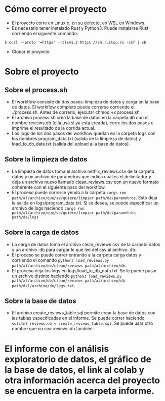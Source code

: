 # Cómo correr el proyecto
* El proyecto corre en Linux o, en su defecto, en WSL en Windows.
* Es necesario tener instalado Rust y Python3. Puede instalarse Rust corriendo el siguiente comando:

`$ curl --proto '=https' --tlsv1.2 https://sh.rustup.rs -sSf | sh`
* Clonar el proyecto

# Sobre el proyecto
## Sobre el process.sh
* El workflow consiste de dos pasos: limpieza de datos y carga en la base de datos. El workflow completo puede correrse corriendo el ./process.sh. Antes de correrlo, ejecutar chmod +x process.sh
* El archivo process.sh crea la base de datos en la carpeta db con el nombre reviews.db (o la usa si ya está creada), corre los dos pasos e imprime el resultado de la corrida actual.
* Los logs de los dos pasos del workflow quedan en la carpeta logs con los nombres program_data.txt (salida de la limpieza de datos) y load_to_db_data.txt (salida del upload a la base de datos).

## Sobre la limpieza de datos
* La limpieza de datos toma el archivo netflix_reviews.csv de la carpeta datos y un archivo de parámetros que indica cual es el delimitador y deja un archivo nuevo llamado clean_reviews.csv con un nuevo formato coherente con el siguiente paso del workflow.
* El proceso puede correrse yendo a la carpeta `cargo run path/al/archivo/que/se/quiere/limpiar path/de/parametros`. Esto deja la salida en logs/program_data.txt. Si se desea, se puede especificar un archivo de logs haciendo `cargo run path/al/archivo/que/se/quiere/limpiar path/de/parametros path/de/logs`

 ## Sobre la carga de datos
 * La carga de datos toma el archivo clean_reviews.csv de la carpeta datos y un archivo .db para cargar lo que lee del csv al archivo .db.
 * El proceso se puede correr entrando a la carpeta carga datos y corriendo el comando `python3 load_reviews.py path/al/archivo/de/clean/reviews path/al/archivo/db`.
 * El proceso deja los logs en logs/load_to_db_data.txt. Se le puede pasar un archivo distinto haciendo `python3 load_reviews.py path/al/archivo/de/clean/reviews path/al/archivo/db path/del/archivo/de/logs.txt`.

## Sobre la base de datos
* El archivo create_reviews_table.sql permite crear la base de datos con las tablas especificadas en el informe. Se puede correr haciendo `sqlite3 reviews.db < create_reviews_table.sql`. Se puede usar otro nombre que no sea reviews.db también.


# El informe con el análisis exploratorio de datos, el gráfico de la base de datos, el link al colab y otra información acerca del proyecto se encuentra en la carpeta informe.
